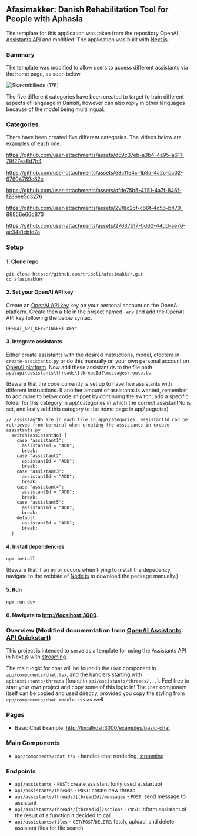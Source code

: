 ## Afasimakker: Danish Rehabilitation Tool for People with Aphasia <br/>
The template for this application was taken from the repository OpenAI [Assistants API](https://platform.openai.com/docs/assistants/overview) and modified. The application was built with [Next.js](https://nextjs.org/docs).

### Summary
The template was modified to allow users to access different assistants via the home page, as seen below.

![Skærmbillede (176)](https://github.com/user-attachments/assets/34bee224-e725-43f7-94b9-4fd3da91bdbd)

The five different categories have been created to target to train different aspects of language in Danish, however can also reply in other languages because of the model being multilingual.

### Categories
There have been created five different categories. The videos below are examples of each one.

https://github.com/user-attachments/assets/d59c37eb-a3b4-4a95-a611-79f27ea8d7b4


https://github.com/user-attachments/assets/e3c11e4c-1b3a-4a2c-bc02-67604769e82e


https://github.com/user-attachments/assets/dfde75b5-4751-4a7f-846f-f286ee5d3276


https://github.com/user-attachments/assets/29f8c25f-c66f-4c56-b479-88856e66d873


https://github.com/user-attachments/assets/27637b17-0d60-44dd-ae76-ac34a1ebfd7a












### Setup
#### 1. Clone repo

```shell
git clone https://github.com/triboli/afasimakker.git
cd afasimakker
```
#### 2. Set your OpenAI API key
Create an [OpenAI API key](https://platform.openai.com/api-keys) key on your personal account on the OpenAI platform. Create then a file in the project named `.env` and add the OpenAI API key following the below syntax. 

```shell
OPENAI_API_KEY="INSERT KEY"
```

#### 3. Integrate assistants

Either create assistants with the desired instructions, model, etcetera in `create-assistants.py` or do this manually on your own personal account on [OpenAI platform](https://platform.openai.com/playground/assistants). Now add these assistantIds to the file path `app\api\assistants\threads\[threadId]\messages\route.ts` 

(Beware that the code currently is set up to have five assistants with different instructions. If another amount of assistants is wanted, remember to add more to below code snippet by continuing the switch, add a specific folder for this category in app\categories in which the correct assistantNo is set, and lastly add this category to the home page in app\page.tsx) 

```shell
// assistantNo are in each file in app\categories. assistantId can be retrieved from terminal when creating the assistants in create-assistants.py
  switch(assistantNo) {
    case "assistant1":
      assistantId = "ADD";
      break;
    case "assistant2":
      assistantId = "ADD";
      break;
    case "assistant3":
      assistantId = "ADD";
      break;
    case "assistant4":
      assistantId = "ADD";
      break;
    case "assistant5":
      assistantId = "ADD";
      break;
    default:
      assistantId = "ADD";
      break;
  }
```

#### 4. Install dependencies

```shell
npm install
```

(Beware that if an error occurs when trying to install the depedency, navigate to the webiste of [Node.js](https://nodejs.org/en) to download the package manually.)

#### 5. Run

```shell
npm run dev
```

#### 6. Navigate to [http://localhost:3000](http://localhost:3000).

### Overview (Modified documentation from [OpenAI Assistants API Quickstart](https://github.com/openai/openai-assistants-quickstart/))

This project is intended to serve as a template for using the Assistants API in Next.js with [streaming](https://platform.openai.com/docs/assistants/overview/step-4-create-a-run). 

The main logic for chat will be found in the `Chat` component in `app/components/chat.tsx`, and the handlers starting with `api/assistants/threads` (found in `api/assistants/threads/...`). Feel free to start your own project and copy some of this logic in! The `Chat` component itself can be copied and used directly, provided you copy the styling from `app/components/chat.module.css` as well.

### Pages

- Basic Chat Example: [http://localhost:3000/examples/basic-chat](http://localhost:3000/examples/basic-chat)

### Main Components

- `app/components/chat.tsx` - handles chat rendering, [streaming](https://platform.openai.com/docs/assistants/overview?context=with-streaming)

### Endpoints

- `api/assistants` - `POST`: create assistant (only used at startup)
- `api/assistants/threads` - `POST`: create new thread
- `api/assistants/threads/[threadId]/messages` - `POST`: send message to assistant
- `api/assistants/threads/[threadId]/actions` - `POST`: inform assistant of the result of a function it decided to call
- `api/assistants/files` - `GET`/`POST`/`DELETE`: fetch, upload, and delete assistant files for file search

